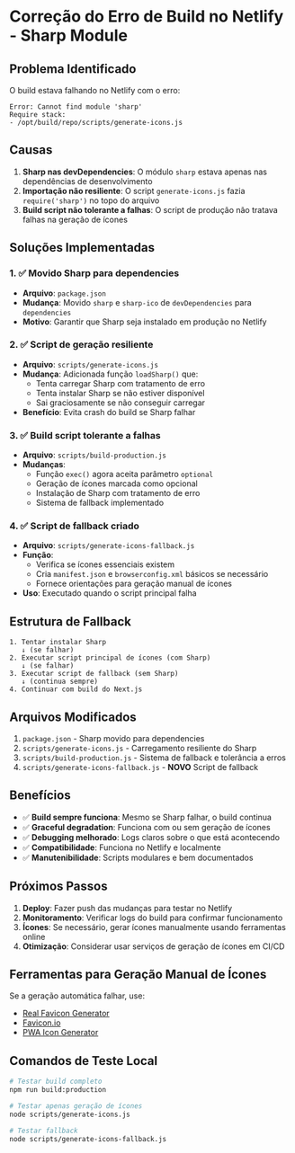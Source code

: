 # Correção do Erro de Build no Netlify - Sharp Module

## Problema Identificado

O build estava falhando no Netlify com o erro:
```
Error: Cannot find module 'sharp'
Require stack:
- /opt/build/repo/scripts/generate-icons.js
```

## Causas

1. **Sharp nas devDependencies**: O módulo `sharp` estava apenas nas dependências de desenvolvimento
2. **Importação não resiliente**: O script `generate-icons.js` fazia `require('sharp')` no topo do arquivo
3. **Build script não tolerante a falhas**: O script de produção não tratava falhas na geração de ícones

## Soluções Implementadas

### 1. ✅ Movido Sharp para dependencies
- **Arquivo**: `package.json`
- **Mudança**: Movido `sharp` e `sharp-ico` de `devDependencies` para `dependencies`
- **Motivo**: Garantir que Sharp seja instalado em produção no Netlify

### 2. ✅ Script de geração resiliente
- **Arquivo**: `scripts/generate-icons.js`
- **Mudança**: Adicionada função `loadSharp()` que:
  - Tenta carregar Sharp com tratamento de erro
  - Tenta instalar Sharp se não estiver disponível
  - Sai graciosamente se não conseguir carregar
- **Benefício**: Evita crash do build se Sharp falhar

### 3. ✅ Build script tolerante a falhas
- **Arquivo**: `scripts/build-production.js`
- **Mudanças**:
  - Função `exec()` agora aceita parâmetro `optional`
  - Geração de ícones marcada como opcional
  - Instalação de Sharp com tratamento de erro
  - Sistema de fallback implementado

### 4. ✅ Script de fallback criado
- **Arquivo**: `scripts/generate-icons-fallback.js`
- **Função**: 
  - Verifica se ícones essenciais existem
  - Cria `manifest.json` e `browserconfig.xml` básicos se necessário
  - Fornece orientações para geração manual de ícones
- **Uso**: Executado quando o script principal falha

## Estrutura de Fallback

```
1. Tentar instalar Sharp
   ↓ (se falhar)
2. Executar script principal de ícones (com Sharp)
   ↓ (se falhar)
3. Executar script de fallback (sem Sharp)
   ↓ (continua sempre)
4. Continuar com build do Next.js
```

## Arquivos Modificados

1. `package.json` - Sharp movido para dependencies
2. `scripts/generate-icons.js` - Carregamento resiliente do Sharp
3. `scripts/build-production.js` - Sistema de fallback e tolerância a erros
4. `scripts/generate-icons-fallback.js` - **NOVO** Script de fallback

## Benefícios

- ✅ **Build sempre funciona**: Mesmo se Sharp falhar, o build continua
- ✅ **Graceful degradation**: Funciona com ou sem geração de ícones
- ✅ **Debugging melhorado**: Logs claros sobre o que está acontecendo
- ✅ **Compatibilidade**: Funciona no Netlify e localmente
- ✅ **Manutenibilidade**: Scripts modulares e bem documentados

## Próximos Passos

1. **Deploy**: Fazer push das mudanças para testar no Netlify
2. **Monitoramento**: Verificar logs do build para confirmar funcionamento
3. **Ícones**: Se necessário, gerar ícones manualmente usando ferramentas online
4. **Otimização**: Considerar usar serviços de geração de ícones em CI/CD

## Ferramentas para Geração Manual de Ícones

Se a geração automática falhar, use:
- [Real Favicon Generator](https://realfavicongenerator.net/)
- [Favicon.io](https://favicon.io/)
- [PWA Icon Generator](https://www.pwa-icon-generator.com/)

## Comandos de Teste Local

```bash
# Testar build completo
npm run build:production

# Testar apenas geração de ícones
node scripts/generate-icons.js

# Testar fallback
node scripts/generate-icons-fallback.js
``` 
